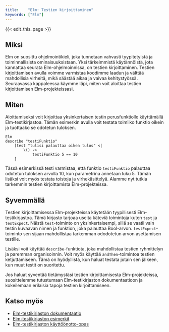 ```yaml
---
title:    "Elm: Testien kirjoittaminen"
keywords: ["Elm"]
---
```


{{< edit_this_page >}}

## Miksi

Elm on suosittu ohjelmointikieli, joka tunnetaan vahvasti tyypitetyistä ja toiminnallisista ominaisuuksistaan. Yksi tärkeimmistä käytännöistä, jota kannattaa seurata Elm-ohjelmoinnissa, on testien kirjoittaminen. Testien kirjoittamisen avulla voimme varmistaa koodimme laadun ja välttää mahdollisia virheitä, mikä säästää aikaa ja vaivaa kehitystyössä. Seuraavassa kappaleessa käymme läpi, miten voit aloittaa testien kirjoittamisen Elm-projekteissasi.

## Miten

Aloittamiseksi voit kirjoittaa yksinkertaisen testin perusfunktiolle käyttämällä Elm-testikirjastoa. Tämän esimerkin avulla voit testata toimiiko funktio oikein ja tuottaako se odotetun tuloksen. 

```
Elm
describe "testiFunktio"
    [test "tulisi palauttaa oikea tulos" <|
        \() -> 
            testiFunktio 5 == 10
    ]
```

Tässä esimerkissä testi varmistaa, että funktio `testiFunktio` palauttaa odotetun tuloksen arvolla 10, kun parametrina annetaan luku 5. Tämän lisäksi voit myös testata toistoja ja virhekäsittelyä. Alamme nyt tutkia tarkemmin testien kirjoittamista Elm-projekteissa.

## Syvemmällä

Testien kirjoittamisessa Elm-projekteissa käytetään tyypillisesti Elm-testikirjastoa. Tämä kirjasto tarjoaa useita käteviä toimintoja kuten `test` ja `testExpect`. Näistä `test`-toiminto on yksinkertaisempi, sillä se vaatii vain testin kuvaavan nimen ja funktion, joka palauttaa Bool-arvon. `testExpect`-toiminto sen sijaan mahdollistaa tarkemman ododotetun arvon asettamisen testille.

Lisäksi voit käyttää `describe`-funktiota, joka mahdollistaa testien ryhmittelyn ja paremman organisoinnin. Voit myös käyttää `andThen`-toimintoa testien ketjuttamiseen. Tämä on hyödyllistä, kun haluat testata jotain sen jälkeen, kun muut testit on suoritettu.

Jos haluat syventää tietämystäsi testien kirjoittamisesta Elm-projekteissa, suosittelemme tutustumaan Elm-testikirjaston dokumentaatioon ja kokeilemaan erilaisia tapoja testien kirjoittamiseen.

## Katso myös

- [Elm-testikirjaston dokumentaatio](https://package.elm-lang.org/packages/elm-explorations/test/latest/)
- [Elm-testikirjaston esimerkit](https://github.com/elm-explorations/test/tree/master/examples)
- [Elm-testikirjaston käyttöönotto-opas](https://dev.to/swizardo/elm-test-c7c)